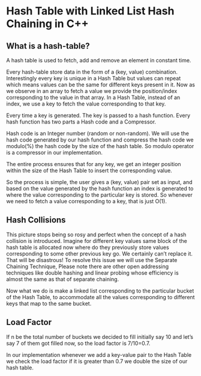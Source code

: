 # Hash Table with Linked List Hash Chaining in C++

## What is a hash-table?

A hash table is used to fetch, add and remove an element in constant time.

Every hash-table store data in the form of a (key, value) combination. Interestingly every key is unique in a Hash Table but values can repeat which means values can be the same for different keys present in it. Now as we observe in an array to fetch a value we provide the position/index corresponding to the value in that array. In a Hash Table, instead of an index, we use a key to fetch the value corresponding to that key.

Every time a key is generated. The key is passed to a hash function. Every hash function has two parts a Hash code and a Compressor. 

Hash code is an Integer number (random or non-random). We will use the hash code generated by our hash function and compress the hash code we modulo(%) the hash code by the size of the hash table. So modulo operator is a compressor in our implementation.

The entire process ensures that for any key, we get an integer position within the size of the Hash Table to insert the corresponding value.

So the process is simple, the user gives a (key, value) pair set as input, and based on the value generated by the hash function an index is generated to where the value corresponding to the particular key is stored. So whenever we need to fetch a value corresponding to a key, that is just O(1).

## Hash Collisions

This picture stops being so rosy and perfect when the concept of a hash collision is introduced. Imagine for different key values same block of the hash table is allocated now where do they previously store values corresponding to some other previous key go. We certainly can’t replace it. That will be disastrous! To resolve this issue we will use the Separate Chaining Technique, Please note there are other open addressing techniques like double hashing and linear probing whose efficiency is almost the same as that of separate chaining.

Now what we do is make a linked list corresponding to the particular bucket of the Hash Table, to accommodate all the values corresponding to different keys that map to the same bucket. 


## Load Factor

If n be the total number of buckets we decided to fill initially say 10 and let’s say 7 of them got filled now, so the load factor is 7/10=0.7. 

In our implementation whenever we add a key-value pair to the Hash Table we check the load factor if it is greater than 0.7 we double the size of our hash table.
